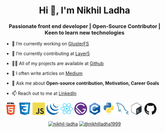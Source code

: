 <h1 align="center">Hi 👋, I'm Nikhil Ladha</h1>
<h3 align="center">Passionate front end developer | Open-Source Contributor | Keen to learn new technologies</h3>

- 🔭 I’m currently working on [GlusterFS](github.com/gluster)

- 👯 I’m currently contributing at [Layer5](github.com/layer5io)

- 👨‍💻 All of my projects are available at [Github](github.com/Nikhil-Ladha)

- 📝 I often write articles on [Medium](medium.com/@nikhilladha1999)

- 💬 Ask me about **Open-source contribution, Motivation, Career Goals**

- 📫 Reach out to me at [LinkedIn](https://www.linkedin.com/in/nikhil-ladha/)

<p align="left">
  <img src="./html5.svg" alt="HTML" width="40" height="40"/>
  <img src="./css.svg" alt="HTML" width="40" height="40"/>
  <img src="./javascript.svg" alt="HTML" width="40" height="40"/>
  <img src="./jquery.svg" alt="HTML" width="40" height="40"/>
  <img src="./react.svg" alt="HTML" width="40" height="40"/>
  <img src="./gatsby.svg" alt="HTML" width="40" height="40"/>
  <img src="./c.svg" alt="HTML" width="40" height="40"/>
  <img src="./python.svg" alt="HTML" width="40" height="40"/>
  <img src="./mysql.svg" alt="HTML" width="40" height="40"/>
  <img src="./bash.svg" alt="HTML" width="40" height="40"/>
  <img src="./github.svg" alt="HTML" width="40" height="40"/>
</p>

<p align="center">
<a href="https://linkedin.com/in/nikhil-ladha" target="blank"><img align="center" src="https://cdn.jsdelivr.net/npm/simple-icons@3.0.1/icons/linkedin.svg" alt="nikhil-ladha" height="20" width="20" /></a>
<a href="https://medium.com/@nikhilladha1999" target="blank"><img align="center" src="https://cdn.jsdelivr.net/npm/simple-icons@3.0.1/icons/medium.svg" alt="@nikhilladha1999" height="20" width="20" /></a>
</p>
